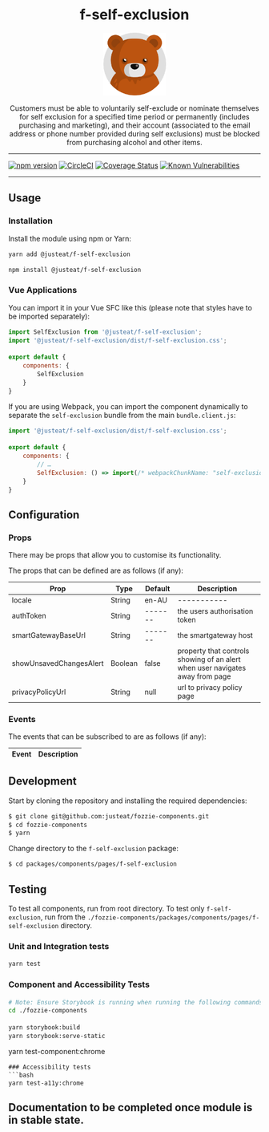 <div align="center">

# f-self-exclusion

<img width="125" alt="Fozzie Bear" src="../../../../bear.png" />

Customers must be able to voluntarily self-exclude or nominate themselves for self exclusion for a specified time period or permanently (includes purchasing and marketing), and their account (associated to the email address or phone number provided during self exclusions) must be blocked from purchasing alcohol and other items.

</div>

---

[![npm version](https://badge.fury.io/js/%40justeat%2Ff-self-exclusion.svg)](https://badge.fury.io/js/%40justeat%2Ff-self-exclusion)
[![CircleCI](https://circleci.com/gh/justeat/fozzie-components.svg?style=svg)](https://circleci.com/gh/justeat/workflows/fozzie-components)
[![Coverage Status](https://coveralls.io/repos/github/justeat/f-self-exclusion/badge.svg)](https://coveralls.io/github/justeat/f-self-exclusion)
[![Known Vulnerabilities](https://snyk.io/test/github/justeat/f-self-exclusion/badge.svg?targetFile=package.json)](https://snyk.io/test/github/justeat/f-self-exclusion?targetFile=package.json)

---

## Usage

### Installation

Install the module using npm or Yarn:

```sh
yarn add @justeat/f-self-exclusion
```

```sh
npm install @justeat/f-self-exclusion
```



### Vue Applications

You can import it in your Vue SFC like this (please note that styles have to be imported separately):

```js
import SelfExclusion from '@justeat/f-self-exclusion';
import '@justeat/f-self-exclusion/dist/f-self-exclusion.css';

export default {
    components: {
        SelfExclusion
    }
}
```

If you are using Webpack, you can import the component dynamically to separate the `self-exclusion` bundle from the main `bundle.client.js`:

```js
import '@justeat/f-self-exclusion/dist/f-self-exclusion.css';

export default {
    components: {
        // …
        SelfExclusion: () => import(/* webpackChunkName: "self-exclusion" */ '@justeat/f-self-exclusion')
    }
}
```

## Configuration

### Props

There may be props that allow you to customise its functionality.

The props that can be defined are as follows (if any):

| Prop                    | Type    | Default | Description                                                                   |
|-------------------------|---------|---------|-------------------------------------------------------------------------------|
| locale                  | String  | en-AU   | -----------                                                                   |
| authToken               | String  | ------- | the users authorisation token                                                 |
| smartGatewayBaseUrl     | String  | ------- | the smartgateway host                                                         |
| showUnsavedChangesAlert | Boolean | false   | property that controls showing of an alert when user navigates away from page |
| privacyPolicyUrl        | String  | null    | url to privacy policy page                                                    |

### Events

The events that can be subscribed to are as follows (if any):

| Event | Description |
| ----- | ----------- |

## Development

Start by cloning the repository and installing the required dependencies:

```sh
$ git clone git@github.com:justeat/fozzie-components.git
$ cd fozzie-components
$ yarn
```

Change directory to the `f-self-exclusion` package:

```sh
$ cd packages/components/pages/f-self-exclusion
```

## Testing

To test all components, run from root directory.
To test only `f-self-exclusion`, run from the `./fozzie-components/packages/components/pages/f-self-exclusion` directory.

### Unit and Integration tests

```sh
yarn test
```

### Component and Accessibility Tests

```bash
# Note: Ensure Storybook is running when running the following commands
cd ./fozzie-components

yarn storybook:build
yarn storybook:serve-static
```

yarn test-component:chrome
```
### Accessibility tests
```bash
yarn test-a11y:chrome
```
## Documentation to be completed once module is in stable state.


